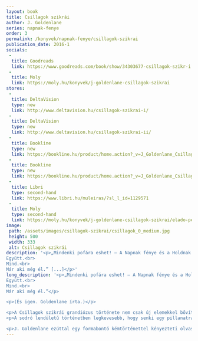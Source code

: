 ```yaml
---
layout: book
title: Csillagok szikrái
author: J. Goldenlane
series: napnak-fenye
order: 3
permalink: /konyvek/napnak-fenye/csillagok-szikrai
publication_date: 2016-1
socials:
 -
  title: Goodreads
  link: https://www.goodreads.com/book/show/34303677-csillagok-szikr-i
 -
  title: Moly
  link: https://moly.hu/konyvek/j-goldenlane-csillagok-szikrai
stores:
 -
  title: DeltaVision
  type: new
  link: http://www.deltavision.hu/csillagok-szikrai-i/
 -
  title: DeltaVision
  type: new
  link: http://www.deltavision.hu/csillagok-szikrai-ii/
 -
  title: Bookline
  type: new
  link: https://bookline.hu/product/home.action?_v=J_Goldenlane_Csillagok_szikrai_I_ko&type=22&id=291183
 -
  title: Bookline
  type: new
  link: https://bookline.hu/product/home.action?_v=J_Goldenlane_Csillagok_szikrai_II_k&type=22&id=291185
 -
  title: Libri
  type: second-hand
  link: https://www.libri.hu/muleiras/?sl_l_id=1129571
 -
  title: Moly
  type: second-hand
  link: https://moly.hu/konyvek/j-goldenlane-csillagok-szikrai/elado-peldanyok
image: 
 path: /assets/images/csillagok-szikrai/csillagok_0_medium.jpg
 height: 500
 width: 333
 alt: Csillagok szikrái
description: '<p>„Mindenki ​pofára eshet! – A Napnak fénye és a Holdnak árnyéka regények hősei újra akcióban!<br>
Együtt.<br>
Mind.<br>
Már aki még él.” [...]</p>'
long_description: '<p>„Mindenki ​pofára eshet! – A Napnak fénye és a Holdnak árnyéka regények hősei újra akcióban!<br>
Együtt.<br>
Mind.<br>
Már aki még él.”</p>

<p>(És igen. Goldenlane írta.)</p>

<p>A Csillagok szikrái grandiózus története nem csak új elemekkel bővíti a korábbi két kötetben megismert világot, de fokozza a fokozhatatlant, a végletekig feszítve a húrt a két nagyhatalom, a Kínai Birodalom és az Ausztrál Föderáció, valamint jeles képviselői, kiváló állampolgárai… vagy épp a híresek és hírhedtek között.</p>
<p>A sodró lendületű történetben legkevesebb, hogy senki egy pillanatra sem érezheti magát biztonságban, és akár a titkosszolgálatok csúcskategóriás ügynökeiről, akár teljhatalmú vezetőikről, akár a világ legtehetségesebb szélhámosairól van szó, mindenkinek minden tudására szüksége van ahhoz, hogy a végső győzelemnek legalább az esélye elérhetővé váljon.</p>

<p>J. Goldenlane ezúttal egy formabontó kémtörténettel kényezteti olvasóit, amely elképesztő csavarjaival bárki számára különleges élményeket rejthet, az írónőt jól ismerők számára pedig a már megszokott módon könnyed és humoros, letehetetlen olvasmány!</p>'
---
```

